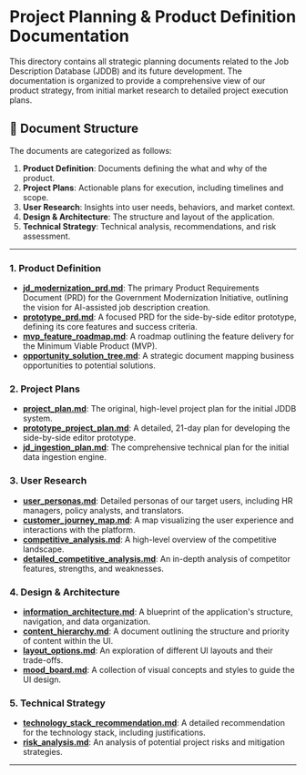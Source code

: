 # Project Planning & Product Definition Documentation

This directory contains all strategic planning documents related to the Job Description Database (JDDB) and its future development. The documentation is organized to provide a comprehensive view of our product strategy, from initial market research to detailed project execution plans.

## 📂 Document Structure

The documents are categorized as follows:

1.  **Product Definition**: Documents defining the what and why of the product.
2.  **Project Plans**: Actionable plans for execution, including timelines and scope.
3.  **User Research**: Insights into user needs, behaviors, and market context.
4.  **Design & Architecture**: The structure and layout of the application.
5.  **Technical Strategy**: Technical analysis, recommendations, and risk assessment.

---

### 1. Product Definition

- **[jd_modernization_prd.md](jd_modernization_prd.md)**: The primary Product Requirements Document (PRD) for the Government Modernization Initiative, outlining the vision for AI-assisted job description creation.
- **[prototype_prd.md](prototype_prd.md)**: A focused PRD for the side-by-side editor prototype, defining its core features and success criteria.
- **[mvp_feature_roadmap.md](mvp_feature_roadmap.md)**: A roadmap outlining the feature delivery for the Minimum Viable Product (MVP).
- **[opportunity_solution_tree.md](opportunity_solution_tree.md)**: A strategic document mapping business opportunities to potential solutions.

### 2. Project Plans

- **[project_plan.md](project_plan.md)**: The original, high-level project plan for the initial JDDB system.
- **[prototype_project_plan.md](prototype_project_plan.md)**: A detailed, 21-day plan for developing the side-by-side editor prototype.
- **[jd_ingestion_plan.md](jd_ingestion_plan.md)**: The comprehensive technical plan for the initial data ingestion engine.

### 3. User Research

- **[user_personas.md](user_personas.md)**: Detailed personas of our target users, including HR managers, policy analysts, and translators.
- **[customer_journey_map.md](customer_journey_map.md)**: A map visualizing the user experience and interactions with the platform.
- **[competitive_analysis.md](competitive_analysis.md)**: A high-level overview of the competitive landscape.
- **[detailed_competitive_analysis.md](detailed_competitive_analysis.md)**: An in-depth analysis of competitor features, strengths, and weaknesses.

### 4. Design & Architecture

- **[information_architecture.md](information_architecture.md)**: A blueprint of the application's structure, navigation, and data organization.
- **[content_hierarchy.md](content_hierarchy.md)**: A document outlining the structure and priority of content within the UI.
- **[layout_options.md](layout_options.md)**: An exploration of different UI layouts and their trade-offs.
- **[mood_board.md](mood_board.md)**: A collection of visual concepts and styles to guide the UI design.

### 5. Technical Strategy

- **[technology_stack_recommendation.md](technology_stack_recommendation.md)**: A detailed recommendation for the technology stack, including justifications.
- **[risk_analysis.md](risk_analysis.md)**: An analysis of potential project risks and mitigation strategies.

---
